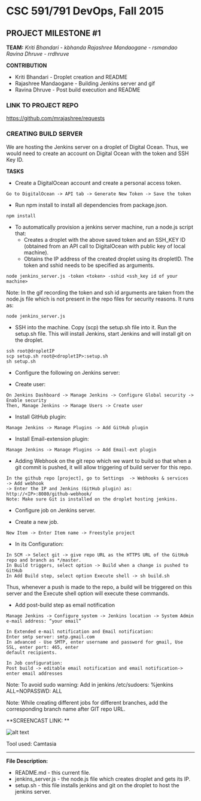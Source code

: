 # CSC 591/791 DevOps, Fall 2015

## PROJECT MILESTONE #1

**TEAM:** 
*Kriti Bhandari - kbhanda*
*Rajashree Mandaogane - rsmandao*
*Ravina Dhruve - rrdhruve*

**CONTRIBUTION**
+ Kriti Bhandari - Droplet creation and README
+ Rajashree Mandaogane - Building Jenkins server and gif
+ Ravina Dhruve - Post build execution and README


### LINK TO PROJECT REPO
https://github.com/mrajashree/requests

### CREATING BUILD SERVER
We are hosting the Jenkins server on a droplet of Digital Ocean. 
Thus, we would need to create an account on Digital Ocean
with the token and SSH Key ID.

**TASKS**

+ Create a DigitalOcean account and create a personal access token.
```
Go to DigitalOcean -> API tab -> Generate New Token -> Save the token
```


+ Run npm install to install all dependencies from package.json.
```
npm install
```


+ To automatically provision a jenkins server machine, run a node.js script that:
	- Creates a droplet with the above saved token and an SSH_KEY ID 
	  (obtained from an API call to DigitalOcean with public key of local machine).
	- Obtains the IP address of the created droplet using its dropletID.
The token and sshid needs to be specified as arguments.
```
node jenkins_server.js -token <token> -sshid <ssh_key id of your machine>
```
Note: In the gif recording the token and ssh id arguments are taken from the node.js file
which is not present in the repo files for security reasons. It runs as:
```
node jenkins_server.js
```


+ SSH into the machine.
Copy (scp) the setup.sh file into it. 
Run the setup.sh file. This will install Jenkins, start Jenkins and will install git
on the droplet.
```
ssh root@dropletIP
scp setup.sh root@<dropletIP>:setup.sh
sh setup.sh
```


+ Configure the following on Jenkins server:
- Create user: 
```
On Jenkins Dashboard -> Manage Jenkins -> Configure Global security -> Enable security
Then, Manage Jenkins -> Manage Users -> Create user
```
- Install GitHub plugin: 
```
Manage Jenkins -> Manage Plugins -> Add GitHub plugin
```
- Install Email-extension plugin: 
```
Manage Jenkins -> Manage Plugins -> Add Email-ext plugin
```


+ Adding Webhook on the git repo which we want to build so that when a git commit is pushed, it will allow triggering of build server for this repo.
```
In the github repo [project], go to Settings  -> Webhooks & services  -> Add webhook 
-> Enter the IP and Jenkins (GitHub plugin) as:
http://<IP>:8080/github-webhook/
Note: Make sure Git is installed on the droplet hosting jenkins.
```

+ Configure job on Jenkins server.
- Create a new job.
```
New Item -> Enter Item name -> Freestyle project
```
- In its Configuration:
```
In SCM -> Select git -> give repo URL as the HTTPS URL of the GitHub repo and branch as */master.
In Build triggers, select option -> Build when a change is pushed to GitHub
In Add Build step, select option Execute shell -> sh build.sh
```

Thus, whenever a push is made to the repo, a build will be triggered on this server and the
Execute shell option will execute these commands.


+ Add post-build step as email notification
```
Manage Jenkins -> Configure system -> Jenkins location -> System Admin e-mail address: “your email”

In Extended e-mail notification and Email notification:
Enter smtp server: smtp.gmail.com
In advanced - Use SMTP, enter username and password for gmail, Use SSL, enter port: 465, enter
default recipients.

In Job configuration:
Post build -> editable email notification and email notification-> enter email addresses
```

Note:
To avoid sudo warning: Add in jenkins /etc/sudoers: 
%jenkins ALL=NOPASSWD: ALL

Note:
While creating different jobs for different branches, add the corresponding branch name
after GIT repo URL.

**SCREENCAST LINK: **

![alt text](./m1.gif "Gif recording")

Tool used: Camtasia
___


**File Description:**

+ README.md - this current file.
+ jenkins_server.js - the node.js file which creates droplet and gets its IP.
+ setup.sh - this file installs jenkins and git on the droplet to host the jenkins server.
